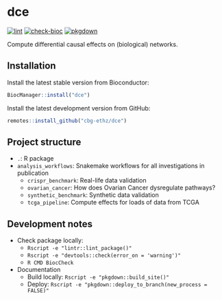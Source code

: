 # dce

[![lint](https://github.com/cbg-ethz/dce/workflows/lint/badge.svg)](https://github.com/cbg-ethz/dce/actions)
[![check-bioc](https://github.com/cbg-ethz/dce/workflows/check-bioc/badge.svg)](https://github.com/cbg-ethz/dce/actions)
[![pkgdown](https://github.com/cbg-ethz/dce/workflows/pkgdown/badge.svg)](https://github.com/cbg-ethz/dce/actions)

Compute differential causal effects on (biological) networks.


## Installation

Install the latest stable version from Bioconductor:
```r
BiocManager::install("dce")
```

Install the latest development version from GitHub:
```r
remotes::install_github("cbg-ethz/dce")
```


## Project structure

* `.`: R package
* `analysis_workflows`: Snakemake workflows for all investigations in publication
    * `crispr_benchmark`: Real-life data validation
    * `ovarian_cancer`: How does Ovarian Cancer dysregulate pathways?
    * `synthetic_benchmark`: Synthetic data validation
    * `tcga_pipeline`: Compute effects for loads of data from TCGA


## Development notes

* Check package locally:
    * `Rscript -e "lintr::lint_package()"`
    * `Rscript -e "devtools::check(error_on = 'warning')"`
    * `R CMD BiocCheck`
* Documentation
    * Build locally: `Rscript -e "pkgdown::build_site()"`
    * Deploy: `Rscript -e "pkgdown::deploy_to_branch(new_process = FALSE)"`
